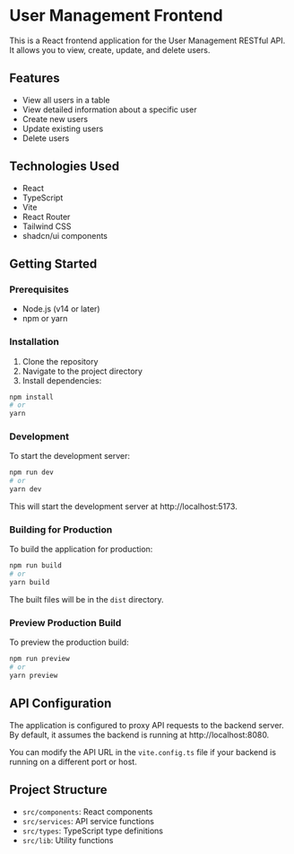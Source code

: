 # User Management Frontend

This is a React frontend application for the User Management RESTful API. It allows you to view, create, update, and delete users.

## Features

- View all users in a table
- View detailed information about a specific user
- Create new users
- Update existing users
- Delete users

## Technologies Used

- React
- TypeScript
- Vite
- React Router
- Tailwind CSS
- shadcn/ui components

## Getting Started

### Prerequisites

- Node.js (v14 or later)
- npm or yarn

### Installation

1. Clone the repository
2. Navigate to the project directory
3. Install dependencies:

```bash
npm install
# or
yarn
```

### Development

To start the development server:

```bash
npm run dev
# or
yarn dev
```

This will start the development server at http://localhost:5173.

### Building for Production

To build the application for production:

```bash
npm run build
# or
yarn build
```

The built files will be in the `dist` directory.

### Preview Production Build

To preview the production build:

```bash
npm run preview
# or
yarn preview
```

## API Configuration

The application is configured to proxy API requests to the backend server. By default, it assumes the backend is running at http://localhost:8080.

You can modify the API URL in the `vite.config.ts` file if your backend is running on a different port or host.

## Project Structure

- `src/components`: React components
- `src/services`: API service functions
- `src/types`: TypeScript type definitions
- `src/lib`: Utility functions